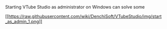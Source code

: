 Starting VTube Studio as administrator on Windows can solve some 

[[https://raw.githubusercontent.com/wiki/DenchiSoft/VTubeStudio/img/start_as_admin_1.png]]